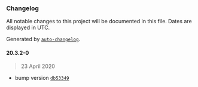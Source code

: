 ### Changelog

All notable changes to this project will be documented in this file. Dates are displayed in UTC.

Generated by [`auto-changelog`](https://github.com/CookPete/auto-changelog).

#### 20.3.2-0

> 23 April 2020

- bump version [`db53349`](https://github.com/theopenconversationkit/tock-react-kit/commit/db53349c9a02663a08f07485edc29220e7aece3b)
